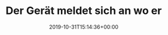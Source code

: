 ---
retweeted: false
source: <a href="http://www.samruston.co.uk" rel="nofollow">Flamingo for Android</a>
entities:
  user_mentions: []
  urls: []
  symbols: []
  media:
  - expanded_url: https://twitter.com/bascht/status/1189923633470345216/photo/1
    indices:
    - '37'
    - '60'
    url: https://t.co/QUUDMvTdvE
    media_url: http://pbs.twimg.com/media/EIN1POUXsAAo_hk.jpg
    id_str: '1189923630957965312'
    id: '1189923630957965312'
    media_url_https: https://pbs.twimg.com/media/EIN1POUXsAAo_hk.jpg
    sizes:
      large:
        w: '1080'
        h: '331'
        resize: fit
      thumb:
        w: '150'
        h: '150'
        resize: crop
      medium:
        w: '1080'
        h: '331'
        resize: fit
      small:
        w: '680'
        h: '208'
        resize: fit
    type: photo
    display_url: pic.twitter.com/QUUDMvTdvE
  hashtags: []
display_text_range:
- '0'
- '60'
favorite_count: '1'
id_str: '1189923633470345216'
truncated: false
retweet_count: '0'
id: '1189923633470345216'
possibly_sensitive: false
created_at: Thu Oct 31 15:14:36 +0000 2019
favorited: false
full_text: Der Gerät meldet sich an wo er will.
lang: de
extended_entities:
  media:
  - expanded_url: https://twitter.com/bascht/status/1189923633470345216/photo/1
    indices:
    - '37'
    - '60'
    url: https://t.co/QUUDMvTdvE
    media_url: http://pbs.twimg.com/media/EIN1POUXsAAo_hk.jpg
    id_str: '1189923630957965312'
    id: '1189923630957965312'
    media_url_https: https://pbs.twimg.com/media/EIN1POUXsAAo_hk.jpg
    sizes:
      large:
        w: '1080'
        h: '331'
        resize: fit
      thumb:
        w: '150'
        h: '150'
        resize: crop
      medium:
        w: '1080'
        h: '331'
        resize: fit
      small:
        w: '680'
        h: '208'
        resize: fit
    type: photo
    display_url: pic.twitter.com/QUUDMvTdvE
tags:
- pesos:twitter
date: '2019-10-31T15:14:36+00:00'
src: https://twitter.com/bascht/status/1189923633470345216
original_url: https://twitter.com/bascht/status/1189923633470345216
type: twitter_tweet
media_url: https://img.bascht.com/twitter/pbs.twimg.com/media/EIN1POUXsAAo_hk.jpg
text: Der Gerät meldet sich an wo er will.
title: 'Der Gerät meldet sich an wo er '

---